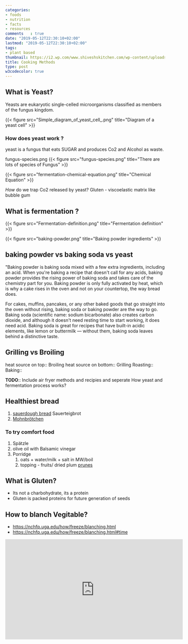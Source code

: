 ```yaml
---
categories:
- foods
- nutrition
- facts
- resources
comments   : true
date: "2019-05-12T22:30:10+02:00"
lastmod: "2019-05-12T22:30:10+02:00"
tags:
- plant based
thumbnail: https://i2.wp.com/www.shiveshskitchen.com/wp-content/uploads/2013/05/Cooking-Methods.jpg?resize=500%2C300&ssl=1
title: Cooking Methods
type: post
w3codecolor: true
---
```



## What is Yeast?
Yeasts are eukaryotic single-celled microorganisms classified as members of the fungus kingdom.

{{< figure src="Simple_diagram_of_yeast_cell_.png" title="Diagram of a yeast cell" >}}

### How does yeast work ?
yeast is a fungus that eats SUGAR and produces Co2 and Alcohol as waste.

fungus-species.png
{{< figure src="fungus-species.png" title="There are lots of species of Fungus" >}}

{{< figure src="fermentation-chemical-equation.png" title="Chemical Equation" >}}

*How* do we trap Co2 released by yeast?
Gluten - viscoelastic matrix
like bubble gum

## What is fermentation ?
{{< figure src="Fermentation-definition.png" title="Fermentation definition" >}}


{{< figure src="baking-powder.png" title="Baking powder ingredients" >}}

## baking powder vs baking soda vs yeast
"Baking powder is baking soda mixed with a few extra ingredients, including an acid. When you're baking a recipe that doesn't call for any acids, baking powder provides the rising power of baking soda and takes care of the chemistry part for you. Baking powder is only fully activated by heat, which is why a cake rises in the oven and not on your countertop, the way bread does.

For cakes, muffins, pancakes, or any other baked goods that go straight into the oven without rising, baking soda or baking powder are the way to go. Baking soda (scientific name: sodium bicarbonate) also creates carbon dioxide, and although it doesn't need resting time to start working, it does need acid. Baking soda is great for recipes that have built-in acidic elements, like lemon or buttermilk — without them, baking soda leaves behind a distinctive taste.


## Grilling vs Broiling
heat source on top:: Broiling
heat source on bottom:: Grilling
Roasting::
Baking::

**TODO**:: Include air fryer methods and recipies and seperate How yeast and fermentation process works?

## Healthiest bread

1. [sauerdough bread](https://en.wikipedia.org/wiki/Sourdough) Sauerteigbrot
2. [Mohnbrötchen](https://en.wikipedia.org/wiki/Poppy_seed_roll)

### To try comfort food

1. Spätzle
2. olive oil with Balsamic vinegar
3. Porridge
   1. oats + water/milk + salt in MW/boil
   2. topping - fruits/ dried plum [prunes](https://en.wikipedia.org/wiki/Prune)

## What is Gluten?

* Its not a charbohydrate, its a protein
* Gluten is packed proteins for future generation of seeds

## How to blanch Vegitable?

* https://nchfp.uga.edu/how/freeze/blanching.html
* https://nchfp.uga.edu/how/freeze/blanching.html#time


<iframe width="560" height="315" src="https://www.youtube.com/embed/SS3JcuFFmIM" frameborder="0" allow="accelerometer; autoplay; clipboard-write; encrypted-media; gyroscope; picture-in-picture" allowfullscreen></iframe>